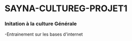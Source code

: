 # SAYNA-CULTUREG-PROJET1
### Initation à la culture Générale 
-Entrainement sur les bases d'internet
